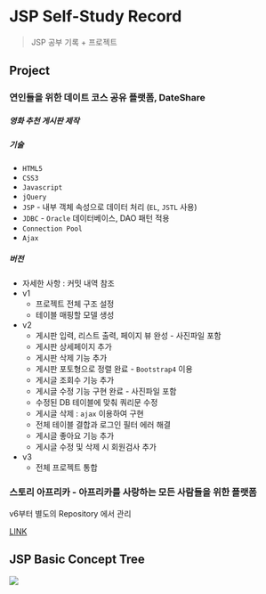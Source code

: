 # JSP Self-Study Record
> JSP 공부 기록 + 프로젝트 

## Project

### 연인들을 위한 데이트 코스 공유 플랫폼, DateShare
##### 영화 추천 게시판 제작
##### 기술
* `HTML5`
* `CSS3`
* `Javascript`
* `jQuery`
* `JSP` - 내부 객체 속성으로 데이터 처리 (`EL`, `JSTL` 사용)
* `JDBC` - `Oracle` 데이터베이스, DAO 패턴 적용
* `Connection Pool` 
* `Ajax`

##### 버전
* 자세한 사항 : 커밋 내역 참조 
* v1
  * 프로젝트 전체 구조 설정
  * 테이블 매핑할 모델 생성 
* v2
  * 게시판 입력, 리스트 출력, 페이지 뷰 완성 - 사진파일 포함
  * 게시판 상세페이지 추가
  * 게시판 삭제 기능 추가
  * 게시판 포토형으로 정렬 완료 - `Bootstrap4` 이용 
  * 게시글 조회수 기능 추가 
  * 게시글 수정 기능 구현 완료 - 사진파일 포함
  * 수정된 DB 테이블에 맞춰 쿼리문 수정 
  * 게시글 삭제 : `ajax` 이용하여 구현 
  * 전체 테이블 결합과 로그인 필터 에러 해결 
  * 게시글 좋아요 기능 추가 
  * 게시글 수정 및 삭제 시 회원검사 추가 
* v3 
  * 전체 프로젝트 통합 

### 스토리 아프리카 - 아프리카를 사랑하는 모든 사람들을 위한 플랫폼
v6부터 별도의 Repository 에서 관리 
<br>

[LINK](https://github.com/Miniminis/Story-africa-project)


## JSP Basic Concept Tree
<img src="https://github.com/Miniminis/JSP/blob/master/JSP(Java%20Server%20Page).png">
